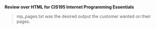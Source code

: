 **Review over HTML for CIS195 Internet Programming Essentials**
> mp_pages.txt was the desired output the customer wanted on their pages.
